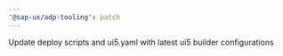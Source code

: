 ```yaml
---
'@sap-ux/adp-tooling': patch
---
```


Update deploy scripts and ui5.yaml with latest ui5 builder configurations
